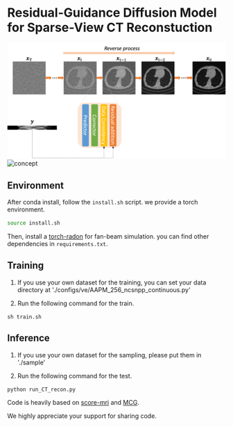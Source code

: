 # Residual-Guidance Diffusion Model for Sparse-View CT Reconstuction  

![concept](./figs/workflow.jpg)
![concept](./figs/tweedie.jpg.jpg)

## Environment

After conda install, follow the ```install.sh``` script. we provide a torch environment. 
```bash
source install.sh
```
Then, install a [torch-radon](https://github.com/matteo-ronchetti/torch-radon) for fan-beam simulation. 
you can find other dependencies in  ```requirements.txt```.

## Training
1. If you use your own dataset for the training, you can set your data directory at './configs/ve/AAPM_256_ncsnpp_continuous.py'

2. Run the following command for the train.
```
sh train.sh
```

## Inference
1. If you use your own dataset for the sampling, please put them in './sample'

2. Run the following command for the test.
```
python run_CT_recon.py
```

Code is heavily based on [score-mri](https://github.com/HJ-harry/score-MRI) and [MCG](https://github.com/HJ-harry/MCG_diffusion). 

We highly appreciate your support for sharing code.
